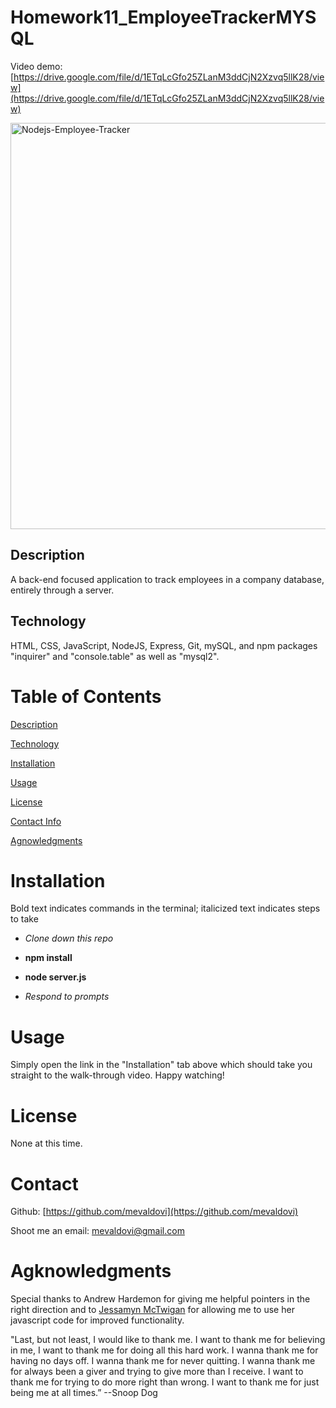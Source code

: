# Homework11_EmployeeTrackerMYSQL

Video demo: [https://drive.google.com/file/d/1ETqLcGfo25ZLanM3ddCjN2Xzvq5llK28/view](https://drive.google.com/file/d/1ETqLcGfo25ZLanM3ddCjN2Xzvq5llK28/view)

<img width="650" alt="Nodejs-Employee-Tracker" src="https://user-images.githubusercontent.com/83307023/135496098-7fcd4d0b-2fed-4ded-9f84-ebfbaa56e27e.PNG">


## Description
A back-end focused application to track employees in a company database, entirely through a server.

## Technology 
HTML, CSS, JavaScript, NodeJS, Express, Git, mySQL, and npm packages "inquirer" and "console.table" as well as "mysql2".

# Table of Contents
[Description](https://github.com/mevaldovi/Homework11_EmployeeTrackerMYSQL#Description)

[Technology](https://github.com/mevaldovi/Homework11_EmployeeTrackerMYSQL#Technology)

[Installation](https://github.com/mevaldovi/Homework11_EmployeeTrackerMYSQL#Installation)


[Usage](https://github.com/mevaldovi/Homework11_EmployeeTrackerMYSQL#Usage)


[License](https://github.com/mevaldovi/Homework11_EmployeeTrackerMYSQL#License)


[Contact Info](https://github.com/mevaldovi/Homework11_EmployeeTrackerMYSQL#Contact)


[Agnowledgments](https://github.com/mevaldovi/Homework11_EmployeeTrackerMYSQL#Agknowledgments)

# Installation

Bold text indicates commands in the terminal; italicized text indicates steps to take
 
- _Clone down this repo_

- **npm install**

- **node server.js**

- _Respond to prompts_

# Usage
Simply open the link in the "Installation" tab above which should take you straight to the walk-through video. Happy watching! 
# License
None at this time.
# Contact
Github: [https://github.com/mevaldovi](https://github.com/mevaldovi)

Shoot me an email: [mevaldovi@gmail.com](mailto:mevaldovi@gmail.com)
# Agknowledgments
Special thanks to Andrew Hardemon for giving me helpful pointers in the right direction and to [Jessamyn McTwigan](https://github.com/jessamyn27) for allowing me to use her javascript code for improved functionality.


"Last, but not least, I would like to thank me. I want to thank me for believing in me, I want to thank me for doing all this hard work. I wanna thank me for having no days off. I wanna thank me for never quitting. I wanna thank me for always been a giver and trying to give more than I receive. I want to thank me for trying to do more right than wrong. I want to thank me for just being me at all times.” --Snoop Dog
